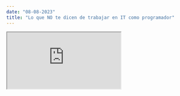 ```yaml
---
date: "08-08-2023"
title: "Lo que NO te dicen de trabajar en IT como programador"
---
```

<iframe src="https://www.youtube.com/embed/kbRuB1NQMCk" allowfullscreen></iframe>
